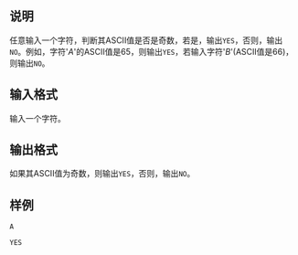 <h2>说明</h2>

任意输入一个字符，判断其ASCII值是否是奇数，若是，输出<code>YES</code>，否则，输出<code>NO</code>。例如，字符'$A$'的ASCII值是$65$，则输出<code>YES</code>，若输入字符'$B$'(ASCII值是$66$)，则输出<code>NO</code>。
<h2>输入格式</h2>

输入一个字符。

<h2>输出格式</h2>

如果其ASCII值为奇数，则输出<code>YES</code>，否则，输出<code>NO</code>。

<h2>样例</h2>
<pre><code class="language-input1">A</code></pre><pre><code class="language-output1">YES</code></pre>

